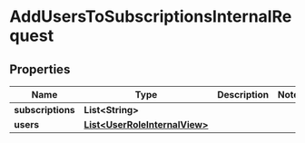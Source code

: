 

# AddUsersToSubscriptionsInternalRequest


## Properties

Name | Type | Description | Notes
------------ | ------------- | ------------- | -------------
**subscriptions** | **List&lt;String&gt;** |  | 
**users** | [**List&lt;UserRoleInternalView&gt;**](UserRoleInternalView.md) |  | 



